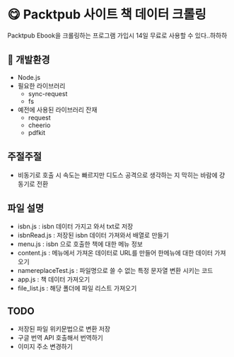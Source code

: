 # :yum: Packtpub 사이트 책 데이터 크롤링 #

 Packtpub Ebook을 크롤링하는 프로그램
 가입시 14일 무료로 사용할 수 있다..하하하

## :page_facing_up: 개발환경 ##

* Node.js
* 필요한 라이브러리
  * sync-request
  * fs
* 예전에 사용된 라이브러리 잔재
  * request
  * cheerio
  * pdfkit


## 주절주절 ##

* 비동기로 호출 시 속도는 빠르지만 디도스 공격으로 생각하는 지 막히는 바람에 걍 동기로 전환

## 파일 설명 ##

* isbn.js : isbn 데이터 가지고 와서 txt로 저장
* isbnRead.js : 저장된 isbn 데이터 가져와서 배열로 만들기
* menu.js : isbn 으로 호출한 책에 대한 메뉴 정보
* content.js : 메뉴에서 가져온 데이터로 URL를 만들어 한메뉴에 대한 데이터 가져오기
* namereplaceTest.js : 파일명으로 쓸 수 없는 특정 문자열 변환 시키는 코드
* app.js : 책 데이터 가져오기
* file_list.js : 해당 폴더에 파일 리스트 가져오기

## TODO ##

* 저장된 파일 위키문법으로 변환 저장
* 구글 번역 API 호출해서 번역하기
* 이미지 주소 변경하기
